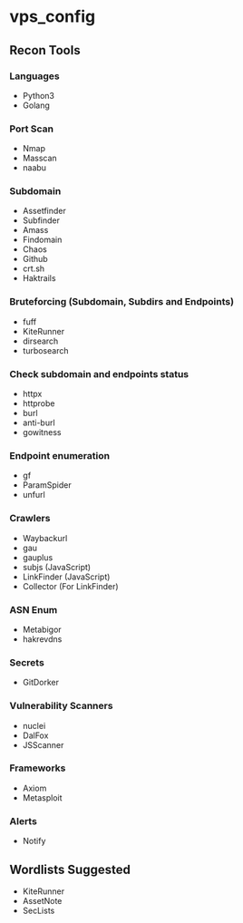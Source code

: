 # vps_config

## Recon Tools

### Languages
- Python3
- Golang

### Port Scan
- Nmap
- Masscan
- naabu

### Subdomain
- Assetfinder
- Subfinder
- Amass
- Findomain
- Chaos
- Github
- crt.sh
- Haktrails

### Bruteforcing (Subdomain, Subdirs and Endpoints)
- fuff 
- KiteRunner
- dirsearch
- turbosearch

### Check subdomain and endpoints status
- httpx
- httprobe
- burl
- anti-burl
- gowitness

### Endpoint enumeration
- gf
- ParamSpider
- unfurl

### Crawlers
- Waybackurl
- gau
- gauplus
- subjs (JavaScript)
- LinkFinder (JavaScript)
- Collector (For LinkFinder)

### ASN Enum
- Metabigor
- hakrevdns

### Secrets
- GitDorker

### Vulnerability Scanners
- nuclei
- DalFox
- JSScanner

### Frameworks
- Axiom
- Metasploit

### Alerts
- Notify

## Wordlists Suggested
- KiteRunner
- AssetNote
- SecLists